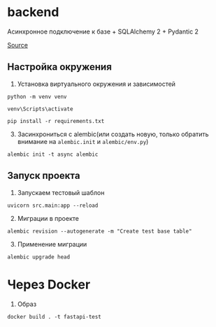 # backend

Асинхронное подключение к базе + SQLAlchemy 2 + Pydantic 2

[Source](https://github.com/zhanymkanov/fastapi-best-practices#1-project-structure-consistent--predictable)

## Настройка окружения
1. Установка виртуального окружения и зависимостей
```shell
python -m venv venv

venv\Scripts\activate

pip install -r requirements.txt
```

3. Засинхрониться с alembic(или создать новую, только обратить внимание на `alembic.init` и `alembic/env.py`)
```shell
alembic init -t async alembic
```

## Запуск проекта
1. Запускаем тестовый шаблон
```shell
uvicorn src.main:app --reload
```

2. Миграции в проекте
```shell
alembic revision --autogenerate -m "Create test base table"  
```

3. Применение миграции
```shell
alembic upgrade head
```

# Через Docker

1. Образ
```shell
docker build . -t fastapi-test
```
